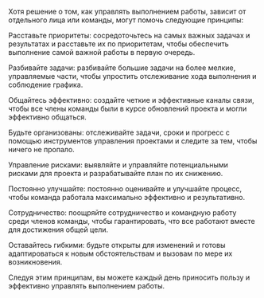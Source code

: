 Хотя решение о том, как управлять выполнением работы, зависит от отдельного лица или команды, могут помочь следующие принципы:

Расставьте приоритеты: сосредоточьтесь на самых важных задачах и результатах и расставьте их по приоритетам, чтобы обеспечить выполнение самой важной работы в первую очередь.

Разбивайте задачи: разбивайте большие задачи на более мелкие, управляемые части, чтобы упростить отслеживание хода выполнения и соблюдение графика.

Общайтесь эффективно: создайте четкие и эффективные каналы связи, чтобы все члены команды были в курсе обновлений проекта и могли эффективно общаться.

Будьте организованы: отслеживайте задачи, сроки и прогресс с помощью инструментов управления проектами и следите за тем, чтобы ничего не пропало.

Управление рисками: выявляйте и управляйте потенциальными рисками для проекта и разрабатывайте план по их снижению.

Постоянно улучшайте: постоянно оценивайте и улучшайте процесс, чтобы команда работала максимально эффективно и результативно.

Сотрудничество: поощряйте сотрудничество и командную работу среди членов команды, чтобы гарантировать, что все работают вместе для достижения общей цели.

Оставайтесь гибкими: будьте открыты для изменений и готовы адаптироваться к новым обстоятельствам и вызовам по мере их возникновения.

Следуя этим принципам, вы можете каждый день приносить пользу и эффективно управлять выполнением работы.